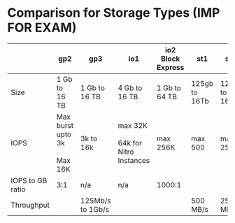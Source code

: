 
# Comparison for Storage Types (IMP FOR EXAM)


|                  | gp2                              | gp3              | io1                                    | io2 Block Express | st1           | sc1           |
| ---------------- | -------------------------------- | ---------------- | -------------------------------------- | ----------------- | ------------- | ------------- |
| Size             | 1 Gb to 16 TB                    | 1 Gb to 16 TB    | 4 Gb to 16 TB                          | 1 Gb to 64 TB     | 125gb to 16Tb | 125gb to 16Tb |
| IOPS             | Max burst upto 3k<br><br>Max 16K | 3k to 16k        | max 32K<br><br>64k for Nitro Instances | max 256K          | max 500       | max 250       |
| IOPS to GB ratio | 3:1                              | n/a              | n/a                                    | 1000:1            |               |               |
| Throughput       |                                  | 125Mb/s to 1Gb/s |                                        |                   | 500 MB/s      | 250 MB/s      |
